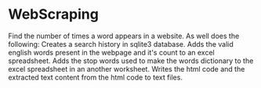 # WebScraping
Find the number of times a word appears in a website.
As well does the following:
Creates a search history in sqlite3 database.
Adds the valid english words present in the webpage and it's count to an excel spreadsheet.
Adds the stop words used to make the words dictionary to the excel spreadsheet in an another worksheet.
Writes the html code and the extracted text content from the html code to text files.
